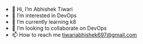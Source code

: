 - 👋 Hi, I’m Abhishek Tiwari
- 👀 I’m interested in DevOps
- 🌱 I’m currently learning k8
- 💞️ I’m looking to collaborate on DevOps
- 📫 How to reach me tiwariabhishek697@gmail.com

<!---
tiwariabhishek697/tiwariabhishek697 is a ✨ special ✨ repository because its `README.md` (this file) appears on your GitHub profile.
You can click the Preview link to take a look at your changes.
--->
